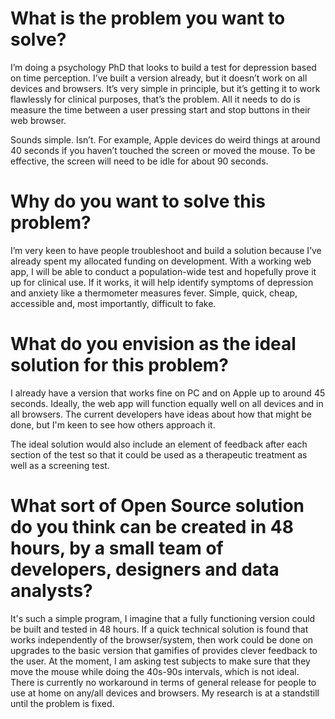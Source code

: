 # What is the problem you want to solve?
I’m doing a psychology PhD that looks to build a test for depression based on time perception. I’ve built a version already, but it doesn’t work on all devices and browsers. It’s very simple in principle, but it’s getting it to work flawlessly for clinical purposes, that’s the problem. All it needs to do is measure the time between a user pressing start and stop buttons in their web browser.

Sounds simple. Isn’t. For example, Apple devices do weird things at around 40 seconds if you haven’t touched the screen or moved the mouse. To be effective, the screen will need to be idle for about 90 seconds.

# Why do you want to solve this problem?
I’m very keen to have people troubleshoot and build a solution because I’ve already spent my allocated funding on development. With a working web app, I will be able to conduct a population-wide test and hopefully prove it up for clinical use. If it works, it will help identify symptoms of depression and anxiety like a thermometer measures fever. Simple, quick, cheap, accessible and, most importantly, difficult to fake.

# What do you envision as the ideal solution for this problem?
I already have a version that works fine on PC and on Apple up to around 45 seconds. Ideally, the web app will function equally well on all devices and in all browsers. The current developers have ideas about how that might be done, but I'm keen to see how others approach it.

The ideal solution would also include an element of feedback after each section of the test so that it could be used as a therapeutic treatment as well as a screening test.

# What sort of Open Source solution do you think can be created in 48 hours, by a small team of developers, designers and data analysts?
It's such a simple program, I imagine that a fully functioning version could be built and tested in 48 hours. If a quick technical solution is found that works independently of the browser/system, then work could be done on upgrades to the basic version that gamifies of provides clever feedback to the user. At the moment, I am asking test subjects to make sure that they move the mouse while doing the 40s-90s intervals, which is not ideal. There is currently no workaround in terms of general release for people to use at home on any/all devices and browsers. My research is at a standstill until the problem is fixed.



